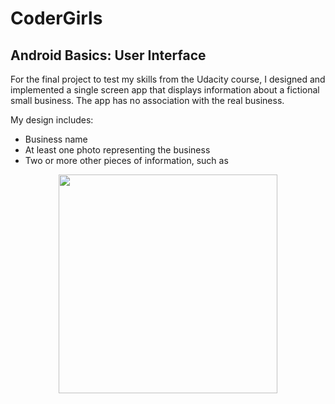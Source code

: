# CoderGirls

## Android Basics: User Interface

For the final project to test my skills from the Udacity course, I designed and implemented 
a single screen app that displays information about a fictional small business. The app
has no association with the real business. 

My design includes:

- Business name
- At least one photo representing the business
- Two or more other pieces of information, such as

<p align="center">
  <img src="https://c1.staticflickr.com/5/4534/38395482502_0788e24d0b_b.jpg" width="350"/>
</p>
